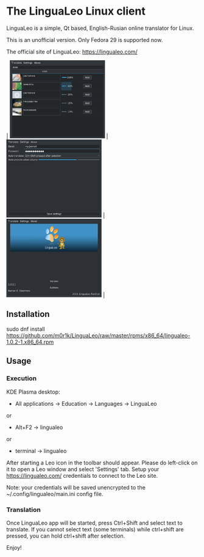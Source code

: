 # The LinguaLeo Linux client

LinguaLeo is a simple, Qt based, English-Rusian online translator for Linux.

This is an unofficial version. Only Fedora 29 is supported now.

The official site of LinguaLeo: https://lingualeo.com/

| <img width="250" src="https://github.com/m0r1k/LinguaLeo/blob/master/images/ui_01.png?raw=true"></img> | <img width="250" src="https://github.com/m0r1k/LinguaLeo/blob/master/images/ui_02.png?raw=true"></img> | <img width="250" src="https://github.com/m0r1k/LinguaLeo/blob/master/images/ui_03.png?raw=true"></img> |

## Installation

sudo dnf install https://github.com/m0r1k/LinguaLeo/raw/master/rpms/x86_64/lingualeo-1.0.2-1.x86_64.rpm

## Usage

### Execution

KDE Plasma desktop:

- All applications -> Education -> Languages -> LinguaLeo

or

- Alt+F2 -> lingualeo

or

- terminal -> lingualeo

After starting a Leo icon in the toolbar should appear.
Please do left-click on it to open a Leo window and select 'Settings' tab.
Setup your https://lingualeo.com/ credentials to connect to the Leo site.

Note: your credentials will be saved unencrypted to the ~/.config/lingualeo/main.ini config file.

### Translation

Once LinguaLeo app will be started, press Ctrl+Shift and select text to translate.
If you cannot select text (some terminals) while ctrl+shift are pressed, you can hold ctrl+shift after selection.

Enjoy!

